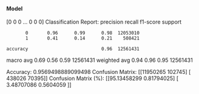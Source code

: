 #### Model
[0 0 0 ... 0 0 0]
Classification Report:
              precision    recall  f1-score   support

           0       0.96      0.99      0.98  12053010
           1       0.41      0.14      0.21    508421

    accuracy                           0.96  12561431
   macro avg       0.69      0.56      0.59  12561431
weighted avg       0.94      0.96      0.95  12561431

Accuracy: 0.9569498889099498
Confusion Matrix:
[[11950265   102745]
 [  438026    70395]]
Confusion Matrix (%):
[[95.13458299  0.81794025]
 [ 3.48707086  0.5604059 ]]
